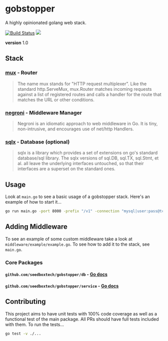 # gobstopper

A highly opinionated golang web stack.

[![Build Status](https://travis-ci.org/seedboxtech/gobstopper.svg?branch=master)](https://travis-ci.org/seedboxtech/gobstopper) [![](https://godoc.org/github.com//seedboxtech/gobstopper?status.svg)](http://godoc.org/github.com//seedboxtech/gobstopper)

**version** 1.0

## Stack

### [mux](http://www.gorillatoolkit.org/pkg/mux) - Router

> The name mux stands for "HTTP request multiplexer".
> Like the standard http.ServeMux, mux.Router matches incoming
> requests against a list of registered routes and calls a handler
> for the route that matches the URL or other conditions.

### [negroni](https://github.com/codegangsta/negroni) - Middleware Manager

> Negroni is an idiomatic approach to web middleware in Go.
> It is tiny, non-intrusive, and encourages use of net/http Handlers.

### [sqlx](https://github.com/jmoiron/sqlx) - Database (optional)

> sqlx is a library which provides a set of extensions on go's standard database/sql library.
> The sqlx versions of sql.DB, sql.TX, sql.Stmt, et al.
> all leave the underlying interfaces untouched, so that
> their interfaces are a superset on the standard ones.

## Usage

Look at `main.go` to see a basic usage of a gobstopper stack. Here's an example of how to start it...

```bash
go run main.go -port 8000 -prefix "/v1" -connection "mysql|user:pass@tcp(host:3306)/db"
```

## Adding Middleware

To see an example of some custom middleware take a look at `middleware/example/example.go`. To see how to add it to the stack, see `main.go`.


### Core Packages

#### `github.com/seedboxtech/gobstopper/db` - [Go docs](https://godoc.org/github.com/seedboxtech/gobstopper/db)

#### `github.com/seedboxtech/gobstopper/service` - [Go docs](https://godoc.org/github.com/seedboxtech/gobstopper/service)

## Contributing

This project aims to have unit tests with 100% code coverage as well as a functional test of the main package. All PRs should have full tests included with them. To run the tests...

```bash
go test -v ./...
```

